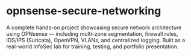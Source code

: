 # opnsense-secure-networking
A complete hands-on project showcasing secure network architecture using OPNsense — including multi-zone segmentation, firewall rules, IDS/IPS (Suricata), OpenVPN, VLANs, and centralized logging. Built as a real-world InfoSec lab for training, testing, and portfolio presentation.

